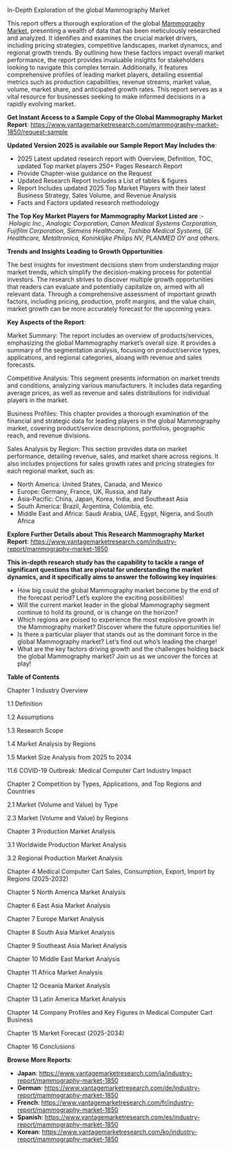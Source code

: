 In-Depth Exploration of the global Mammography Market

This report offers a thorough exploration of the global <a href="https://www.vantagemarketresearch.com/industry-report/mammography-market-1850">Mammography Market</a>, presenting a wealth of data that has been meticulously researched and analyzed. It identifies and examines the crucial market drivers, including pricing strategies, competitive landscapes, market dynamics, and regional growth trends. By outlining how these factors impact overall market performance, the report provides invaluable insights for stakeholders looking to navigate this complex terrain. Additionally, it features comprehensive profiles of leading market players, detailing essential metrics such as production capabilities, revenue streams, market value, volume, market share, and anticipated growth rates. This report serves as a vital resource for businesses seeking to make informed decisions in a rapidly evolving market.

<strong>Get Instant Access to a Sample Copy of the Global Mammography Market Report</strong>: <a href="https://www.vantagemarketresearch.com/mammography-market-1850/request-sample">https://www.vantagemarketresearch.com/mammography-market-1850/request-sample</a>

<strong>Updated Version 2025 is available our Sample Report May Includes the</strong>:
<ul>
 	<li>2025 Latest updated research report with Overview, Definition, TOC, updated Top market players
250+ Pages Research Report</li>
 	<li>Provide Chapter-wise guidance on the Request</li>
 	<li>Updated Research Report Includes a List of tables &amp; figures</li>
 	<li>Report Includes updated 2025 Top Market Players with their latest Business Strategy, Sales Volume, and Revenue Analysis</li>
 	<li>Facts and Factors updated research methodology</li>
</ul>
<strong>The Top Key Market Players for Mammography Market Listed are </strong>:- <em>Hologic Inc., Analogic Corporation, Canon Medical Systems Corporation, Fujifilm Corporation, Siemens Healthcare, Toshiba Medical Systems, GE Healthcare, Metaltronica, Koninklijke Philips NV, PLANMED OY and others.</em>

<strong>Trends and Insights Leading to Growth Opportunities</strong>

The best insights for investment decisions stem from understanding major market trends, which simplify the decision-making process for potential investors. The research strives to discover multiple growth opportunities that readers can evaluate and potentially capitalize on, armed with all relevant data. Through a comprehensive assessment of important growth factors, including pricing, production, profit margins, and the value chain, market growth can be more accurately forecast for the upcoming years.

<strong>Key Aspects of the Report</strong>:

Market Summary: The report includes an overview of products/services, emphasizing the global Mammography market’s overall size. It provides a summary of the segmentation analysis, focusing on product/service types, applications, and regional categories, aloang with revenue and sales forecasts.

Competitive Analysis: This segment presents information on market trends and conditions, analyzing various manufacturers. It includes data regarding average prices, as well as revenue and sales distributions for individual players in the market.

Business Profiles: This chapter provides a thorough examination of the financial and strategic data for leading players in the global Mammography market, covering product/service descriptions, portfolios, geographic reach, and revenue divisions.

Sales Analysis by Region: This section provides data on market performance, detailing revenue, sales, and market share across regions. It also includes projections for sales growth rates and pricing strategies for each regional market, such as:
<ul>
 	<li>North America: United States, Canada, and Mexico</li>
 	<li>Europe: Germany, France, UK, Russia, and Italy</li>
 	<li>Asia-Pacific: China, Japan, Korea, India, and Southeast Asia</li>
 	<li>South America: Brazil, Argentina, Colombia, etc.</li>
 	<li>Middle East and Africa: Saudi Arabia, UAE, Egypt, Nigeria, and South Africa</li>
</ul>
<strong>Explore Further Details about This Research Mammography Market Report</strong>: <a href="https://www.vantagemarketresearch.com/industry-report/mammography-market-1850">https://www.vantagemarketresearch.com/industry-report/mammography-market-1850</a>

<strong>This in-depth research study has the capability to tackle a range of significant questions that are pivotal for understanding the market dynamics, and it specifically aims to answer the following key inquiries</strong>:
<ul>
 	<li>How big could the global Mammography market become by the end of the forecast period? Let’s explore the exciting possibilities!</li>
 	<li>Will the current market leader in the global Mammography segment continue to hold its ground, or is change on the horizon?</li>
 	<li>Which regions are poised to experience the most explosive growth in the Mammography market? Discover where the future opportunities lie!</li>
 	<li>Is there a particular player that stands out as the dominant force in the global Mammography market? Let’s find out who’s leading the charge!</li>
 	<li>What are the key factors driving growth and the challenges holding back the global Mammography market? Join us as we uncover the forces at play!</li>
</ul>
<strong>Table of Contents</strong>

Chapter 1 Industry Overview

1.1 Definition

1.2 Assumptions

1.3 Research Scope

1.4 Market Analysis by Regions

1.5 Market Size Analysis from 2025 to 2034

11.6 COVID-19 Outbreak: Medical Computer Cart Industry Impact

Chapter 2 Competition by Types, Applications, and Top Regions and Countries

2.1 Market (Volume and Value) by Type

2.3 Market (Volume and Value) by Regions

Chapter 3 Production Market Analysis

3.1 Worldwide Production Market Analysis

3.2 Regional Production Market Analysis

Chapter 4 Medical Computer Cart Sales, Consumption, Export, Import by Regions (2025-2032)

Chapter 5 North America Market Analysis

Chapter 6 East Asia Market Analysis

Chapter 7 Europe Market Analysis

Chapter 8 South Asia Market Analysis

Chapter 9 Southeast Asia Market Analysis

Chapter 10 Middle East Market Analysis

Chapter 11 Africa Market Analysis

Chapter 12 Oceania Market Analysis

Chapter 13 Latin America Market Analysis

Chapter 14 Company Profiles and Key Figures in Medical Computer Cart Business

Chapter 15 Market Forecast (2025-2034)

Chapter 16 Conclusions

<strong>Browse More Reports</strong>:
<ul>
 	<li><strong>Japan</strong>: <a href="https://www.vantagemarketresearch.com/ja/industry-report/mammography-market-1850">https://www.vantagemarketresearch.com/ja/industry-report/mammography-market-1850</a></li>
 	<li><strong>German</strong>: <a href="https://www.vantagemarketresearch.com/de/industry-report/mammography-market-1850">https://www.vantagemarketresearch.com/de/industry-report/mammography-market-1850</a></li>
 	<li><strong>French</strong>: <a href="https://www.vantagemarketresearch.com/fr/industry-report/mammography-market-1850">https://www.vantagemarketresearch.com/fr/industry-report/mammography-market-1850</a></li>
 	<li><strong>Spanish</strong>: <a href="https://www.vantagemarketresearch.com/es/industry-report/mammography-market-1850">https://www.vantagemarketresearch.com/es/industry-report/mammography-market-1850</a></li>
 	<li><strong>Korean</strong>: <a href="https://www.vantagemarketresearch.com/ko/industry-report/mammography-market-1850">https://www.vantagemarketresearch.com/ko/industry-report/mammography-market-1850</a></li>
</ul>
